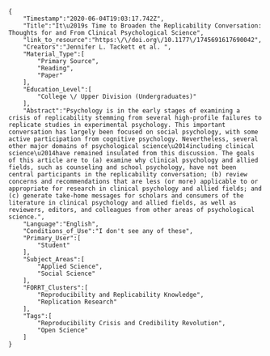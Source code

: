 
    {
        "Timestamp":"2020-06-04T19:03:17.742Z",
        "Title":"It\u2019s Time to Broaden the Replicability Conversation: Thoughts for and From Clinical Psychological Science",
        "link_to_resource":"https:\/\/doi.org\/10.1177\/1745691617690042",
        "Creators":"Jennifer L. Tackett et al. ",
        "Material_Type":[
            "Primary Source",
            "Reading",
            "Paper"
        ],
        "Education_Level":[
            "College \/ Upper Division (Undergraduates)"
        ],
        "Abstract":"Psychology is in the early stages of examining a crisis of replicability stemming from several high-profile failures to replicate studies in experimental psychology. This important conversation has largely been focused on social psychology, with some active participation from cognitive psychology. Nevertheless, several other major domains of psychological science\u2014including clinical science\u2014have remained insulated from this discussion. The goals of this article are to (a) examine why clinical psychology and allied fields, such as counseling and school psychology, have not been central participants in the replicability conversation; (b) review concerns and recommendations that are less (or more) applicable to or appropriate for research in clinical psychology and allied fields; and (c) generate take-home messages for scholars and consumers of the literature in clinical psychology and allied fields, as well as reviewers, editors, and colleagues from other areas of psychological science.",
        "Language":"English",
        "Conditions_of_Use":"I don't see any of these",
        "Primary_User":[
            "Student"
        ],
        "Subject_Areas":[
            "Applied Science",
            "Social Science"
        ],
        "FORRT_Clusters":[
            "Reproducibility and Replicability Knowledge",
            "Replication Research"
        ],
        "Tags":[
            "Reproducibility Crisis and Credibility Revolution",
            "Open Science"
        ]
    }
